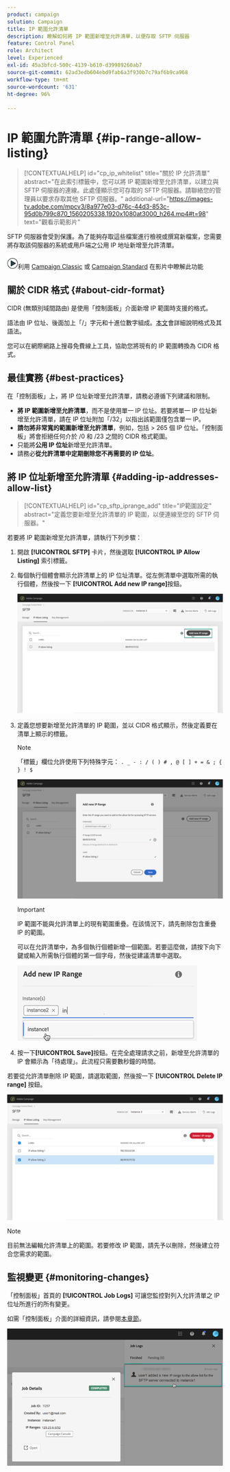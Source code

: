 ```yaml
---
product: campaign
solution: Campaign
title: IP 範圍允許清單
description: 瞭解如何將 IP 範圍新增至允許清單，以便存取 SFTP 伺服器
feature: Control Panel
role: Architect
level: Experienced
exl-id: 45a3bfcd-500c-4139-b610-d39989260ab7
source-git-commit: 62ad3edb604ebd9fab6a3f930b7c79af6b9ca968
workflow-type: tm+mt
source-wordcount: '631'
ht-degree: 96%

---
```


# IP 範圍允許清單 {#ip-range-allow-listing}

>[!CONTEXTUALHELP]
>id="cp_ip_whitelist"
>title="關於 IP 允許清單"
>abstract="在此索引標籤中，您可以將 IP 範圍新增至允許清單，以建立與 SFTP 伺服器的連線。此處僅顯示您可存取的 SFTP 伺服器。請聯絡您的管理員以要求存取其他 SFTP 伺服器。"
>additional-url="https://images-tv.adobe.com/mpcv3/8a977e03-d76c-44d3-853c-95d0b799c870_1560205338.1920x1080at3000_h264.mp4#t=98" text="觀看示範影片"

SFTP 伺服器會受到保護。為了能夠存取這些檔案進行檢視或撰寫新檔案，您需要將存取該伺服器的系統或用戶端之公用 IP 地址新增至允許清單。

![](assets/do-not-localize/how-to-video.png)利用 [Campaign Classic](https://experienceleague.adobe.com/docs/campaign-classic-learn/control-panel/sftp-management/adding-ip-range-to-allow-list.html?lang=en#sftp-management) 或 [Campaign Standard](https://experienceleague.adobe.com/docs/campaign-standard-learn/control-panel/sftp-management/adding-ip-range-to-allow-list.html?lang=en#sftp-management) 在影片中瞭解此功能

## 關於 CIDR 格式 {#about-cidr-format}

CIDR (無類別域間路由) 是使用「控制面板」介面新增 IP 範圍時支援的格式。

語法由 IP 位址、後面加上「/」字元和十進位數字組成。[本文](https://whatismyipaddress.com/cidr)會詳細說明格式及其語法。

您可以在網際網路上搜尋免費線上工具，協助您將現有的 IP 範圍轉換為 CIDR 格式。

## 最佳實務 {#best-practices}

在「控制面板」上，將 IP 位址新增至允許清單，請務必遵循下列建議和限制。

* **將 IP 範圍新增至允許清單**，而不是使用單一 IP 位址。若要將單一 IP 位址新增至允許清單，請在 IP 位址附加「/32」以指出該範圍僅包含單一 IP。
* **請勿將非常寬的範圍新增至允許清單**，例如，包括 > 265 個 IP 位址。「控制面板」將會拒絕任何介於 /0 和 /23 之間的 CIDR 格式範圍。
* 只能將&#x200B;**公用 IP 位址**&#x200B;新增至允許清單。
* 請務必&#x200B;**從允許清單中定期刪除您不再需要的 IP 位址**。

## 將 IP 位址新增至允許清單 {#adding-ip-addresses-allow-list}

>[!CONTEXTUALHELP]
>id="cp_sftp_iprange_add"
>title="IP範圍設定"
>abstract="定義您要新增至允許清單的 IP 範圍，以便連線至您的 SFTP 伺服器。"

若要將 IP 範圍新增至允許清單，請執行下列步驟：

1. 開啟 **[!UICONTROL SFTP]** 卡片，然後選取 **[!UICONTROL IP Allow Listing]** 索引標籤。
1. 每個執行個體會顯示允許清單上的 IP 位址清單。從左側清單中選取所需的執行個體，然後按一下 **[!UICONTROL Add new IP range]**&#x200B;按鈕。

   ![](assets/control_panel_add_range.png)

1. 定義您想要新增至允許清單的 IP 範圍，並以 CIDR 格式顯示，然後定義要在清單上顯示的標籤。

   >[!NOTE]
   >
   >「標籤」欄位允許使用下列特殊字元：
   > `. _ - : / ( ) # , @ [ ] + = & ; { } ! $`

   ![](assets/control_panel_add_range2.png)

   >[!IMPORTANT]
   >
   >IP 範圍不能與允許清單上的現有範圍重疊。在該情況下，請先刪除包含重疊 IP 的範圍。
   >
   >可以在允許清單中，為多個執行個體新增一個範圍。若要這麼做，請按下向下鍵或輸入所需執行個體的第一個字母，然後從建議清單中選取。

   ![](assets/control_panel_add_range3.png)

1. 按一下&#x200B;**[!UICONTROL Save]**&#x200B;按鈕。在完全處理請求之前，新增至允許清單的 IP 會顯示為「待處理」。此流程只需要數秒鐘的時間。

若要從允許清單刪除 IP 範圍，請選取範圍，然後按一下 **[!UICONTROL Delete IP range]** 按鈕。

![](assets/control_panel_delete_range2.png)

>[!NOTE]
>
>目前無法編輯允許清單上的範圍。若要修改 IP 範圍，請先予以刪除，然後建立符合您需求的範圍。

## 監視變更 {#monitoring-changes}

「控制面板」首頁的 **[!UICONTROL Job Logs]** 可讓您監控對列入允許清單之 IP 位址所進行的所有變更。

如需「控制面板」介面的詳細資訊，請參閱[本章節](../../discover/using/discovering-the-interface.md)。

![](assets/control_panel_ip_log.png)
